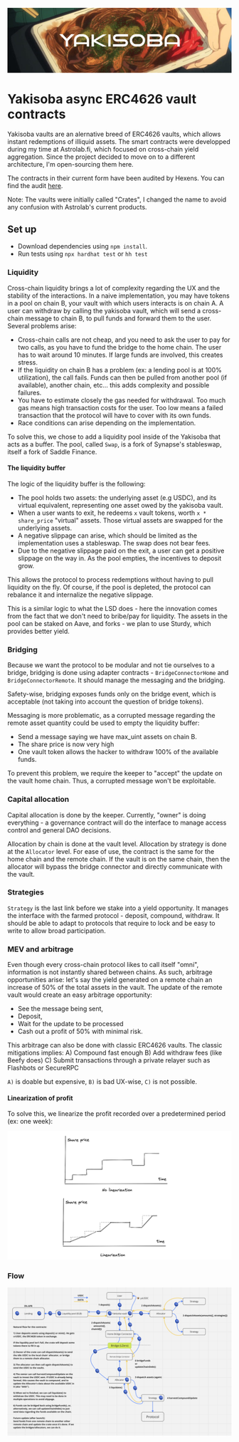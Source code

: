 ![Banner](./banner.png)

# Yakisoba async ERC4626 vault contracts

Yakisoba vaults are an alernative breed of ERC4626 vaults, which allows instant redemptions of illiquid assets. The smart contracts were developped during my time at Astrolab.fi, which focused on cross-chain yield aggregation. Since the project decided to move on to a different architecture, I'm open-sourcing them here. 

The contracts in their current form have been audited by Hexens. You can find the audit [here](https://hexens.io/audits#astrolab).

Note: The vaults were initially called "Crates", I changed the name to avoid any confusion with Astrolab's current products.

## Set up

- Download dependencies using `npm install`.
- Run tests using `npx hardhat test` or `hh test`

### Liquidity

Cross-chain liquidity brings a lot of complexity regarding the UX and the stability of the interactions. In a naive implementation, you may have tokens in a pool on chain B, your vault with which users interacts is on chain A. A user can withdraw by calling the yakisoba vault, which will send a cross-chain message to chain B, to pull funds and forward them to the user. Several problems arise:

- Cross-chain calls are not cheap, and you need to ask the user to pay for two calls, as you have to fund the bridge to the home chain.
  The user has to wait around 10 minutes. If large funds are involved, this creates stress.
- If the liquidity on chain B has a problem (ex: a lending pool is at 100% utilization), the call fails. Funds can then be pulled from another pool (if available), another chain, etc... this adds complexity and possible failures.
- You have to estimate closely the gas needed for withdrawal. Too much gas means high transaction costs for the user. Too low means a failed transaction that the protocol will have to cover with its own funds.
- Race conditions can arise depending on the implementation.

To solve this, we chose to add a liquidity pool inside of the Yakisoba that acts as a buffer. The pool, called `Swap`, is a fork of Synapse's stableswap, itself a fork of Saddle Finance.

#### **The liquidity buffer**

The logic of the liquidity buffer is the following:

- The pool holds two assets: the underlying asset (e.g USDC), and its virtual equivalent, representing one asset owed by the yakisoba vault.
- When a user wants to exit, he redeems `x` vault tokens, worth `x * share_price` "virtual" assets. Those virtual assets are swapped for the underlying assets.
- A negative slippage can arise, which should be limited as the implementation uses a stableswap. The swap does not bear fees.
- Due to the negative slippage paid on the exit, a user can get a positive slippage on the way in. As the pool empties, the incentives to deposit grow.

This allows the protocol to process redemptions without having to pull liquidity on the fly. Of course, if the pool is depleted, the protocol can rebalance it and internalize the negative slippage.

This is a similar logic to what the LSD does - here the innovation comes from the fact that we don't need to bribe/pay for liquidity. The assets in the pool can be staked on Aave, and forks - we plan to use Sturdy, which provides better yield.

### Bridging

Because we want the protocol to be modular and not tie ourselves to a bridge, bridging is done using adapter contracts - `BridgeConnectorHome` and `BridgeConnectorRemote`. It should manage the messaging and the bridging.

Safety-wise, bridging exposes funds only on the bridge event, which is acceptable (not taking into account the question of bridge tokens).

Messaging is more problematic, as a corrupted message regarding the remote asset quantity could be used to empty the liquidity buffer:

- Send a message saying we have max_uint assets on chain B.
- The share price is now very high
- One vault token allows the hacker to withdraw 100% of the available funds.

To prevent this problem, we require the keeper to "accept" the update on the vault home chain. Thus, a corrupted message won't be exploitable.

### Capital allocation

Capital allocation is done by the keeper. Currently, "owner" is doing everything - a governance contract will do the interface to manage access control and general DAO decisions.

Allocation by chain is done at the vault level. Allocation by strategy is done at the `Allocator` level. For ease of use, the contract is the same for the home chain and the remote chain. If the vault is on the same chain, then the allocator will bypass the bridge connector and directly communicate with the vault.

### Strategies

`Strategy` is the last link before we stake into a yield opportunity. It manages the interface with the farmed protocol - deposit, compound, withdraw. It should be able to adapt to protocols that require to lock and be easy to write to allow broad participation.

### MEV and arbitrage

Even though every cross-chain protocol likes to call itself "omni", information is not instantly shared between chains. As such, arbitrage opportunities arise: let's say the yield generated on a remote chain an increase of 50% of the total assets in the vault. The update of the remote vault would create an easy arbitrage opportunity:

- See the message being sent,
- Deposit,
- Wait for the update to be processed
- Cash out a profit of 50% with minimal risk.

This arbitrage can also be done with classic ERC4626 vaults. The classic mitigations implies:
A) Compound fast enough
B) Add withdraw fees (like Beefy does)
C) Submit transactions through a private relayer such as Flashbots or SecureRPC

`A)` is doable but expensive, `B)` is bad UX-wise, `C)` is not possible.

#### **Linearization of profit**

To solve this, we linearize the profit recorded over a predetermined period (ex: one week):

![./linearization.png](linearization.png)

### Flow

![Flow](./flow.png)
